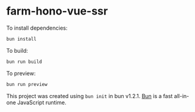 # farm-hono-vue-ssr

To install dependencies:

```bash
bun install
```

To build:

```bash
bun run build
```

To preview:

```bash
bun run preview
```

This project was created using `bun init` in bun v1.2.1. [Bun](https://bun.sh) is a fast all-in-one JavaScript runtime.
